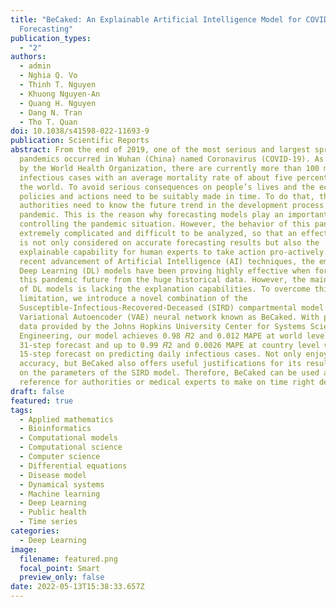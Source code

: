```yaml
---
title: "BeCaked: An Explainable Artificial Intelligence Model for COVID-19
  Forecasting"
publication_types:
  - "2"
authors:
  - admin
  - Nghia Q. Vo
  - Thinh T. Nguyen
  - Khuong Nguyen-An
  - Quang H. Nguyen
  - Dang N. Tran
  - Tho T. Quan
doi: 10.1038/s41598-022-11693-9
publication: Scientific Reports
abstract: From the end of 2019, one of the most serious and largest spread
  pandemics occurred in Wuhan (China) named Coronavirus (COVID-19). As reported
  by the World Health Organization, there are currently more than 100 million
  infectious cases with an average mortality rate of about five percent all over
  the world. To avoid serious consequences on people’s lives and the economy,
  policies and actions need to be suitably made in time. To do that, the
  authorities need to know the future trend in the development process of this
  pandemic. This is the reason why forecasting models play an important role in
  controlling the pandemic situation. However, the behavior of this pandemic is
  extremely complicated and difficult to be analyzed, so that an effective model
  is not only considered on accurate forecasting results but also the
  explainable capability for human experts to take action pro-actively. With the
  recent advancement of Artificial Intelligence (AI) techniques, the emerging
  Deep Learning (DL) models have been proving highly effective when forecasting
  this pandemic future from the huge historical data. However, the main weakness
  of DL models is lacking the explanation capabilities. To overcome this
  limitation, we introduce a novel combination of the
  Susceptible-Infectious-Recovered-Deceased (SIRD) compartmental model and
  Variational Autoencoder (VAE) neural network known as BeCaked. With pandemic
  data provided by the Johns Hopkins University Center for Systems Science and
  Engineering, our model achieves 0.98 𝑅2 and 0.012 MAPE at world level with
  31-step forecast and up to 0.99 𝑅2 and 0.0026 MAPE at country level with
  15-step forecast on predicting daily infectious cases. Not only enjoying high
  accuracy, but BeCaked also offers useful justifications for its results based
  on the parameters of the SIRD model. Therefore, BeCaked can be used as a
  reference for authorities or medical experts to make on time right decisions.
draft: false
featured: true
tags:
  - Applied mathematics
  - Bioinformatics
  - Computational models
  - Computational science
  - Computer science
  - Differential equations
  - Disease model
  - Dynamical systems
  - Machine learning
  - Deep Learning
  - Public health
  - Time series
categories:
  - Deep Learning
image:
  filename: featured.png
  focal_point: Smart
  preview_only: false
date: 2022-05-13T15:38:33.657Z
---
```

